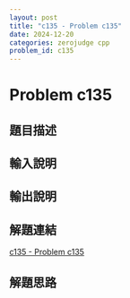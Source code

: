 ```yaml
---
layout: post
title: "c135 - Problem c135"
date: 2024-12-20
categories: zerojudge cpp
problem_id: c135
---
```


# Problem c135

## 題目描述



## 輸入說明



## 輸出說明



## 解題連結

[c135 - Problem c135](https://zerojudge.tw/ShowProblem?problemid=c135)

## 解題思路

